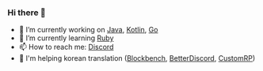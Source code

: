 ### Hi there 👋

- 🔭 I’m currently working on [Java](https://www.java.com/), [Kotlin](https://github.com/JetBrains/kotlin), [Go](https://github.com/golang/go)
- 🌱 I’m currently learning [Ruby](https://github.com/ruby/ruby)
- 📫 How to reach me: [Discord](https://yeongaori.github.io/discord)
- 💬 I'm helping korean translation ([Blockbench](https://github.com/JannisX11/blockbench), [BetterDiscord](https://github.com/BetterDiscord/BetterDiscord), [CustomRP](https://github.com/maximmax42/Discord-CustomRP))

<!--
**yeongaori/yeongaori** is a ✨ _special_ ✨ repository because its `README.md` (this file) appears on your GitHub profile.

Here are some ideas to get you started:

- 🔭 I’m currently working on ...
- 🌱 I’m currently learning ...
- 👯 I’m looking to collaborate on ...
- 🤔 I’m looking for help with ...
- 💬 Ask me about ...
- 📫 How to reach me: ...
- 😄 Pronouns: ...
- ⚡ Fun fact: ...
-->
